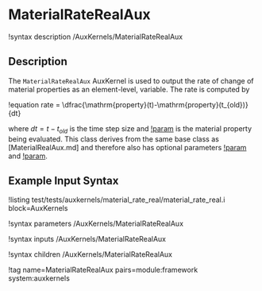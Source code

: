 # MaterialRateRealAux

!syntax description /AuxKernels/MaterialRateRealAux

## Description

The `MaterialRateRealAux` AuxKernel is used to output the rate of change of
material properties as an element-level, variable.
The rate is computed by

!equation
rate = \dfrac{\mathrm{property}(t)-\mathrm{property}(t_{old})}{dt}

where $dt=t-t_{old}$ is the time step size and [!param](/AuxKernels/MaterialRateRealAux/property) is the material property being evaluated.
This class derives from the same base class as [MaterialRealAux.md] and therefore also has optional parameters [!param](/AuxKernels/MaterialRateRealAux/factor) and [!param](/AuxKernels/MaterialRateRealAux/offset).  

## Example Input Syntax

!listing test/tests/auxkernels/material_rate_real/material_rate_real.i block=AuxKernels

!syntax parameters /AuxKernels/MaterialRateRealAux

!syntax inputs /AuxKernels/MaterialRateRealAux

!syntax children /AuxKernels/MaterialRateRealAux

!tag name=MaterialRateRealAux pairs=module:framework system:auxkernels

